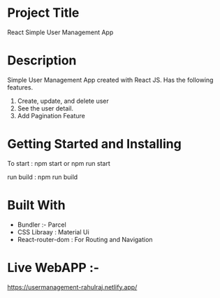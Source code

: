# Project Title
React Simple User Management App

# Description

Simple User Management App created with React JS. Has the following features.

1. Create, update, and delete user
2. See the user detail.
3. Add Pagination Feature

# Getting Started and Installing

To start : npm start or npm run start

run build : npm run build

# Built With

* Bundler :- Parcel
* CSS Libraay : Material Ui
* React-router-dom : For Routing and Navigation 

# Live WebAPP :-
https://usermanagement-rahulraj.netlify.app/

